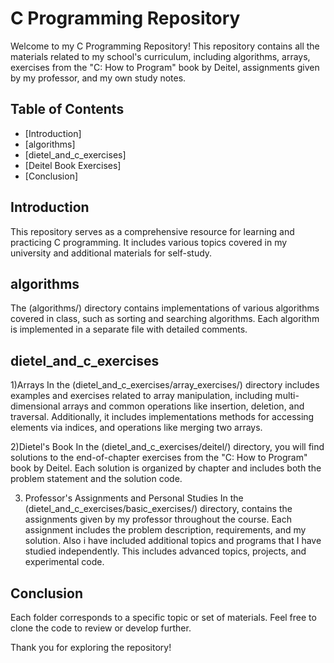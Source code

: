# C Programming Repository

Welcome to my C Programming Repository! 
This repository contains all the materials related to my school's curriculum, including algorithms, arrays, 
exercises from the "C: How to Program" book by Deitel, assignments given by my professor, and my own study notes.

## Table of Contents

- [Introduction]
- [algorithms]
- [dietel_and_c_exercises]
- [Deitel Book Exercises]
- [Conclusion]

## Introduction

This repository serves as a comprehensive resource for learning and practicing C programming. It includes various topics covered in my university and additional materials for self-study.

## algorithms

The (algorithms/) directory contains implementations of various algorithms covered in class, such as sorting and searching algorithms. Each algorithm is implemented in a separate file with detailed comments.

## dietel_and_c_exercises
1)Arrays
In the (dietel_and_c_exercises/array_exercises/) directory includes examples and exercises related to array manipulation, including multi-dimensional arrays and common operations like insertion, deletion, and traversal. 
Additionally, it includes implementations methods for accessing elements via indices, and operations like merging two arrays.

2)Dietel's Book
In the (dietel_and_c_exercises/deitel/) directory, you will find solutions to the end-of-chapter exercises from the "C: How to Program" book by Deitel. 
Each solution is organized by chapter and includes both the problem statement and the solution code.

3) Professor's Assignments and Personal Studies
In the (dietel_and_c_exercises/basic_exercises/) directory, contains the assignments given by my professor throughout the course. Each assignment includes the problem description, requirements, and my solution.
Also i have included additional topics and programs that I have studied independently. This includes advanced topics, projects, and experimental code.

## Conclusion

Each folder corresponds to a specific topic or set of materials. Feel free to clone the code to review or develop further.

Thank you for exploring the repository!

